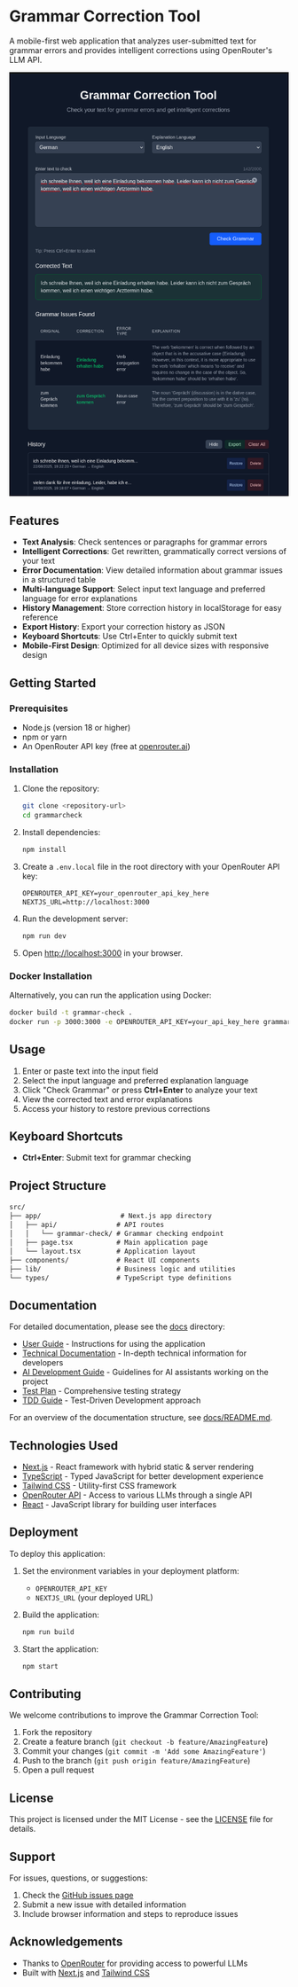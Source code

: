 # Grammar Correction Tool

A mobile-first web application that analyzes user-submitted text for grammar errors and provides intelligent corrections using OpenRouter's LLM API.

![Grammar Correction Tool Demo](public/screenshot.png)

## Features

- **Text Analysis**: Check sentences or paragraphs for grammar errors
- **Intelligent Corrections**: Get rewritten, grammatically correct versions of your text
- **Error Documentation**: View detailed information about grammar issues in a structured table
- **Multi-language Support**: Select input text language and preferred language for error explanations
- **History Management**: Store correction history in localStorage for easy reference
- **Export History**: Export your correction history as JSON
- **Keyboard Shortcuts**: Use Ctrl+Enter to quickly submit text
- **Mobile-First Design**: Optimized for all device sizes with responsive design

## Getting Started

### Prerequisites

- Node.js (version 18 or higher)
- npm or yarn
- An OpenRouter API key (free at [openrouter.ai](https://openrouter.ai))

### Installation

1. Clone the repository:
   ```bash
   git clone <repository-url>
   cd grammarcheck
   ```

2. Install dependencies:
   ```bash
   npm install
   ```

3. Create a `.env.local` file in the root directory with your OpenRouter API key:
   ```env
   OPENROUTER_API_KEY=your_openrouter_api_key_here
   NEXTJS_URL=http://localhost:3000
   ```

4. Run the development server:
   ```bash
   npm run dev
   ```

5. Open [http://localhost:3000](http://localhost:3000) in your browser.

### Docker Installation

Alternatively, you can run the application using Docker:

```bash
docker build -t grammar-check .
docker run -p 3000:3000 -e OPENROUTER_API_KEY=your_api_key_here grammar-check
```

## Usage

1. Enter or paste text into the input field
2. Select the input language and preferred explanation language
3. Click "Check Grammar" or press **Ctrl+Enter** to analyze your text
4. View the corrected text and error explanations
5. Access your history to restore previous corrections

## Keyboard Shortcuts

- **Ctrl+Enter**: Submit text for grammar checking

## Project Structure

```
src/
├── app/                    # Next.js app directory
│   ├── api/               # API routes
│   │   └── grammar-check/ # Grammar checking endpoint
│   ├── page.tsx           # Main application page
│   └── layout.tsx         # Application layout
├── components/            # React UI components
├── lib/                   # Business logic and utilities
└── types/                 # TypeScript type definitions
```

## Documentation

For detailed documentation, please see the [docs](docs/) directory:

- [User Guide](docs/USER_GUIDE.md) - Instructions for using the application
- [Technical Documentation](docs/TECHNICAL_DOCS.md) - In-depth technical information for developers
- [AI Development Guide](docs/AI_DEVELOPMENT_GUIDE.md) - Guidelines for AI assistants working on the project
- [Test Plan](docs/TEST_PLAN.md) - Comprehensive testing strategy
- [TDD Guide](docs/TDD_GUIDE.md) - Test-Driven Development approach

For an overview of the documentation structure, see [docs/README.md](docs/README.md).

## Technologies Used

- [Next.js](https://nextjs.org/) - React framework with hybrid static & server rendering
- [TypeScript](https://www.typescriptlang.org/) - Typed JavaScript for better development experience
- [Tailwind CSS](https://tailwindcss.com/) - Utility-first CSS framework
- [OpenRouter API](https://openrouter.ai/) - Access to various LLMs through a single API
- [React](https://reactjs.org/) - JavaScript library for building user interfaces

## Deployment

To deploy this application:

1. Set the environment variables in your deployment platform:
   - `OPENROUTER_API_KEY`
   - `NEXTJS_URL` (your deployed URL)

2. Build the application:
   ```bash
   npm run build
   ```

3. Start the application:
   ```bash
   npm start
   ```

## Contributing

We welcome contributions to improve the Grammar Correction Tool:

1. Fork the repository
2. Create a feature branch (`git checkout -b feature/AmazingFeature`)
3. Commit your changes (`git commit -m 'Add some AmazingFeature'`)
4. Push to the branch (`git push origin feature/AmazingFeature`)
5. Open a pull request

## License

This project is licensed under the MIT License - see the [LICENSE](LICENSE) file for details.

## Support

For issues, questions, or suggestions:
1. Check the [GitHub issues page](https://github.com/your-repo/issues)
2. Submit a new issue with detailed information
3. Include browser information and steps to reproduce issues

## Acknowledgements

- Thanks to [OpenRouter](https://openrouter.ai/) for providing access to powerful LLMs
- Built with [Next.js](https://nextjs.org/) and [Tailwind CSS](https://tailwindcss.com/)